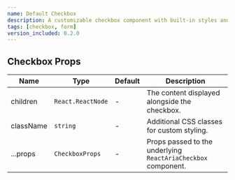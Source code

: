 ```yaml
---
name: Default Checkbox
description: A customizable checkbox component with built-in styles and animations for selected and focused states.
tags: [checkbox, form]
version_included: 0.2.0
---
```


## Checkbox Props

| Name      | Type              | Default | Description                                                   |
| --------- | ----------------- | ------- | ------------------------------------------------------------- |
| children  | `React.ReactNode` | -       | The content displayed alongside the checkbox.                 |
| className | `string`          | -       | Additional CSS classes for custom styling.                    |
| ...props  | `CheckboxProps`   | -       | Props passed to the underlying `ReactAriaCheckbox` component. |
